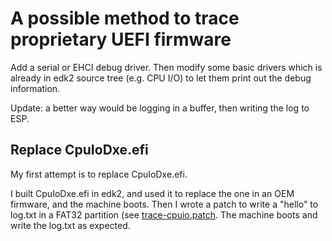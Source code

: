 A possible method to trace proprietary UEFI firmware
====================================================

Add a serial or EHCI debug driver. Then modify some basic drivers
which is already in edk2 source tree (e.g. CPU I/O) to let them print
out the debug information.

Update: a better way would be logging in a buffer, then writing the log
to ESP.

Replace CpuIoDxe.efi
--------------------

My first attempt is to replace CpuIoDxe.efi.

I built CpuIoDxe.efi in edk2, and used it to replace the one in an OEM firmware,
and the machine boots. Then I wrote a patch to write a "hello" to log.txt in a
FAT32 partition (see [trace-cpuio.patch](trace-cpuio.patch). The machine boots and
write the log.txt as expected.
